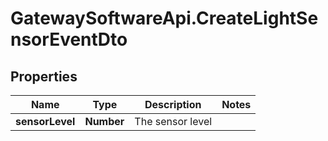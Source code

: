 # GatewaySoftwareApi.CreateLightSensorEventDto

## Properties
Name | Type | Description | Notes
------------ | ------------- | ------------- | -------------
**sensorLevel** | **Number** | The sensor level | 


